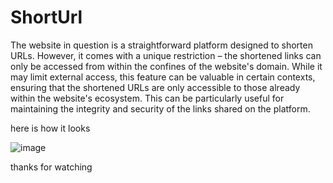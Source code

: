 # ShortUrl
The website in question is a straightforward platform designed to shorten URLs. However, it comes with a unique restriction – the shortened links can only be accessed from within the confines of the website's domain. While it may limit external access, this feature can be valuable in certain contexts, ensuring that the shortened URLs are only accessible to those already within the website's ecosystem. This can be particularly useful for maintaining the integrity and security of the links shared on the platform.



here is how it looks 

![image](https://github.com/SurajKharkwal/ShortUrl/assets/140573524/96137aac-d487-4e85-abe7-9a3ebbdee73c)


thanks for watching
